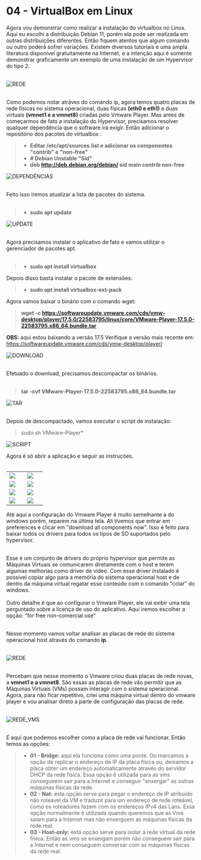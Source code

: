 # 04 - VirtualBox em Linux

Agora vou demonstrar como realizar a instalação do virtualbox no Linux. Aqui eu escolhi a distribuição Debian 11, porém ela pode ser realizada em outras distribuições diferentes. Então fiquem atentos que algum comando ou outro poderá sofrer variações. Existem diversos tutoriais e uma ampla literatura disponível gratuitamente na Internet, e a intenção aqui é somente demonstrar graficamente um exemplo de uma instalação de um Hypervisor do tipo 2. <br><br>

![REDE](Imagens/01-placas_de_rede.png) <br></br>

Como podemos notar atráves do comando ip, agora temos quatro placas de rede físicas no sistema operacional, duas físicas **(eth0 e eth1)** e duas virtuais **(vmnet1 e a vmnet8)** criadas pelo Vmware Player. Mas antes de começarmos de fato a instalação do Hypervisor, precisamos resolver qualquer dependência que o software irá exigir. Então adicionar o repositório dos pacotes do virtualbox :

> - **Editar /etc/apt/sources.list e adicionar os componentes "contrib" e "non-free"**
> - **# Debian Unstable "Sid"**
> - **deb http://deb.debian.org/debian/ sid main contrib non-free**

![DEPENDÊNCIAS](Imagens/02-dependencias.png)<br></br>

Feito isso iremos atualizar a lista de pacotes do sistema. <br></br>

> - **sudo apt update**

![UPDATE](Imagens/03-update.png) <br></br>

Agora precisamos instalar o aplicativo de fato e vamos utilizar o gerenciador de pacotes apt. <br></br>

> - **sudo apt install virtualbox**

Depois disso basta instalar o pacote de extensões:

> - **sudo apt install virtualbox-ext-pack**

Agora vamos baixar o binário com o comando wget:

>  **wget -c https://softwareupdate.vmware.com/cds/vmw-desktop/player/17.5.0/22583795/linux/core/VMware-Player-17.5.0-22583795.x86_64.bundle.tar**

**OBS:** aqui estou baixando a versão 17.5 Verifique a versão mais recente em: https://softwareupdate.vmware.com/cds/vmw-desktop/player/ 

![DOWNLOAD](Imagens/wget.png) <br></br>

Efetuado o download, precisamos descompactar os binários. <br></br>

> **tar -xvf VMware-Player-17.5.0-22583795.x86_64.bundle.tar**

![TAR](Imagens/tar.png) <br></br>

Depois de descompactado, vamos executar o script de instalação:

> sudo sh VMware-Player*

![SCRIPT](Imagens/script.png)

Agora é só abrir a aplicação e seguir as instruções. <br></br>

<table>
     <tr>
         <td width="33%"><img src="Imagens/vmware_player/01.png"></img></td>
         <td width="33%"><img src="Imagens/vmware_player/02.png"></img></td>
    </tr>
    <tr>
        <td width="33%"><img src="Imagens/vmware_player/03.png"></img></td>
        <td width="33%"><img src="Imagens/vmware_player/04.png"></img></td>
    </tr>
    <tr>
        <td width="33%"><img src="Imagens/vmware_player/05.png"></img></td>
        <td width="33%"><img src="Imagens/vmware_player/06.png"></img></td>
    </tr>
    <tr>
        <td width="33%"><img src="Imagens/vmware_player/07.png"></img></td>
        <td width="33%"><img src="Imagens/vmware_player/08.png"></img></td>
    </tr>
</table>

Até aqui a configuração do Vmware Player é muito semelhante a do windows porém, reparem na última tela. Ali tivemos que entrar em preferences e clicar em "download all components now". Isso é feito para baixar todos os drivers para todos os tipos de SO suportados pelo hypervisor. <br></br>

Esse é um conjunto de drivers do próprio hypervisor que permite as Máquinas Virtuais se comunicarem diretamente com o host e terem algumas melhorias como driver de vídeo. Com esse driver instalado é possível copiar algo para a memória do sistema operacional host e de dentro da máquina virtual regatar esse conteúdo com o comando "colar" do windows. <br></br>
Outro detalhe é que ao configurar o Vmware Player, ele vai exibir uma tela perguntado sobre a licença de uso do aplicativo. Aqui iremos escolher a opção: "for free non-comercial use" <br></br>

Nesse momento vamos voltar analisar as placas de rede do sistema operacional host através do comando **ip**. <br></br>

![REDE](Imagens/03-placas_de_rede.png) <br></br>

Percebam que nesse momento o Vmware criou duas placas de rede novas, a **vmnet1 e a vmnet8**. São essas as placas de rede vão permitir que as Máquinas Virtuais (VMs) possam interagir com o sistema operacional. Agora, para não ficar repetitivo, criei uma máquina virtual dentro do vmware player e vou analisar direto a parte de configuração das placas de rede. <br></br>

![REDE_VMS](Imagens/vmware_player/placas_de_rede.png) <br></br>

É aqui que podemos escolher como a placa de rede vai funcionar. Então temos as opções: 
> - **01 - Bridge:** aqui ela funciona como uma ponte. Ou marcamos a opção de replicar o endereço de IP da placa física ou, deixamos a placa obter um endereço automaticamente através do servidor DHCP da rede física. Essa opção é utilizada para as vms conseguirem sair para a Internet e conseguir "enxergar" as outras máquinas físicas da rede.
> - **02 - Nat:** esta opção serve para pegar o endereço de IP atribuído não roteável da VM e traduzir para um endereço de rede roteável, como os roteadores fazem com os endereços IPv4 das Lans. Essa opção normalmente é utilizada quando queremos que as Vms saiam para a Internet mas não enxerguem as máquinas físicas da rede real.
> - **03 - Host-only:** está opção serve para isolar a rede virtual da rede física. Então as vms se enxergam porém não conseguem sair para a Internet e nem conseguem conversar com as máquinas físicas da rede real.
